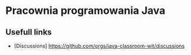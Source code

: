 # Pracownia programowania Java

## Usefull links
* [Discussions] https://github.com/orgs/java-classroom-wit/discussions
